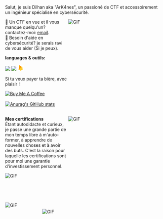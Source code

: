 







Salut, je suis Dilhan aka "ArK4nes", un passioné de CTF et accessoirement un ingénieur spécialisé en cybersécurité.




 <img align="right" alt="GIF" src="https://github.com/DilhanWaveler/DilhanWaveler/blob/main/cyber1.gif?raw=true" width="300" height="300" />

  
  💼 Un CTF en vue et il vous manque quelqu'un? contactez-moi: [email](mailto:nidocale@protonmail.com). </br>
  💬 Besoin d'aide en cybersécurité? je serais ravi de vous aider (Si je peux).

**languages & outils:**  

<code><img height="20" src="https://raw.githubusercontent.com/jmnote/z-icons/master/svg/python.svg"></code>
<code><img height="20" src="https://raw.githubusercontent.com/jmnote/z-icons/master/svg/bash.svg"></code>
<code><img height="20" src="https://raw.githubusercontent.com/github/explore/80688e429a7d4ef2fca1e82350fe8e3517d3494d/topics/firebase/firebase.png"></code>

Si tu veux payer ta bière, avec plaisir !

<a href="https://www.buymeacoffee.com/" target="_blank"><img src="https://cdn.buymeacoffee.com/buttons/v2/default-red.png" alt="Buy Me A Coffee" width="150" ></a>
</br>
</br>
 [![Anurag's GitHub stats](https://github-readme-stats.vercel.app/api?username=DilhanWaveler)](https://github.com/DilhanWaveler/github-readme-stats)
</br>
</br>

 <img align="Right" alt="GIF" src="https://github.com/DilhanWaveler/DilhanWaveler/blob/main/41175-iso-9001-certification-animation.gif" width="300" height="300" />
 

 
 

**Mes certifications** </br>
Étant autodidacte et curieux, je passe une grande partie de mon temps libre à m'auto-former, à apprendre de nouvelles choses et à avoir des buts. C'est la raison pour laquelle les certifications sont pour moi une garantie d'investissement personnel.
</br>


<img align="left" alt="GIF" src="https://github.com/DilhanWaveler/DilhanWaveler/blob/main/eJPT.png?raw=true" width="120" height="95" />
<img align="left" alt="GIF" src="https://github.com/DilhanWaveler/DilhanWaveler/blob/main/Foundations_of_MITRE_ATT_CK_Badge.png?raw=true" width="120" height="120" />
<img align="left" alt="GIF" src="https://github.com/DilhanWaveler/DilhanWaveler/blob/main/allstar.png?raw=true" width="120" height="120" />








